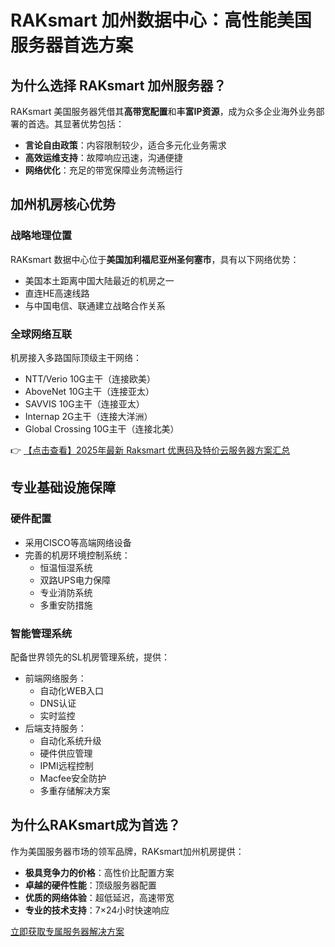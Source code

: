 # RAKsmart 加州数据中心：高性能美国服务器首选方案

## 为什么选择 RAKsmart 加州服务器？

RAKsmart 美国服务器凭借其**高带宽配置**和**丰富IP资源**，成为众多企业海外业务部署的首选。其显著优势包括：

- **言论自由政策**：内容限制较少，适合多元化业务需求
- **高效运维支持**：故障响应迅速，沟通便捷
- **网络优化**：充足的带宽保障业务流畅运行

## 加州机房核心优势

### 战略地理位置
RAKsmart 数据中心位于**美国加利福尼亚州圣何塞市**，具有以下网络优势：
- 美国本土距离中国大陆最近的机房之一
- 直连HE高速线路
- 与中国电信、联通建立战略合作关系

### 全球网络互联
机房接入多路国际顶级主干网络：
- NTT/Verio 10G主干（连接欧美）
- AboveNet 10G主干（连接亚太）
- SAVVIS 10G主干（连接亚太）
- Internap 2G主干（连接大洋洲）
- Global Crossing 10G主干（连接北美）

👉 [【点击查看】2025年最新 Raksmart 优惠码及特价云服务器方案汇总](https://bit.ly/raksmart)

## 专业基础设施保障

### 硬件配置
- 采用CISCO等高端网络设备
- 完善的机房环境控制系统：
  - 恒温恒湿系统
  - 双路UPS电力保障
  - 专业消防系统
  - 多重安防措施

### 智能管理系统
配备世界领先的SL机房管理系统，提供：
- 前端网络服务：
  - 自动化WEB入口
  - DNS认证
  - 实时监控
- 后端支持服务：
  - 自动化系统升级
  - 硬件供应管理
  - IPMI远程控制
  - Macfee安全防护
  - 多重存储解决方案

## 为什么RAKsmart成为首选？

作为美国服务器市场的领军品牌，RAKsmart加州机房提供：
- **极具竞争力的价格**：高性价比配置方案
- **卓越的硬件性能**：顶级服务器配置
- **优质的网络体验**：超低延迟，高速带宽
- **专业的技术支持**：7×24小时快速响应

[立即获取专属服务器解决方案](https://bit.ly/raksmart)